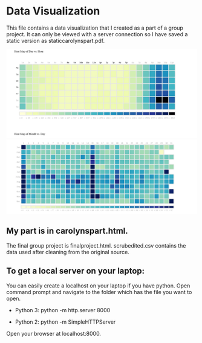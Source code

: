 # Data Visualization

This file contains a data visualization that I created as a part of a group project. It can only be viewed with a server connection so I have saved a static version as staticcarolynspart.pdf. 

<img src="staticcarolynspart-page-001.jpg" />
<img src="staticcarolynspart-page-002.jpg" />

## My part is in carolynspart.html.
The final group project is finalproject.html.
scrubedited.csv contains the data used after cleaning from the original source. 


## To get a local server on your laptop:
You can easily create a localhost on your laptop if you have python. Open command prompt and navigate to the folder which has the file you want to open. 

- Python 3:
python -m http.server 8000

- Python 2:
python -m SimpleHTTPServer

Open your browser at localhost:8000.

